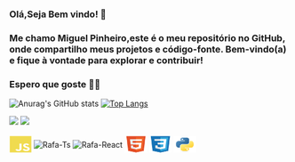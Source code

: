 ### Olá,Seja Bem vindo! 👋
### Me chamo Miguel Pinheiro,este é o meu repositório no GitHub, onde compartilho meus projetos e código-fonte. Bem-vindo(a) e fique à vontade para explorar e contribuir!
### Espero que goste 🤜🤛
![Anurag's GitHub stats](https://github-readme-stats.vercel.app/api?username=DevMiguelPinheiro&show_icons=true&theme=midnight-purple)
[![Top Langs](https://github-readme-stats.vercel.app/api/top-langs/?username=DevMiguelPinheiro&theme=midnight-purple)](https://github.com/anuraghazra/github-readme-stats)

<div> 
  <a href="https://www.instagram.com/miguelpinheiro.js/?hl=pt-br" target="_blank"><img src="https://img.shields.io/badge/-Instagram-%23E4405F?style=for-the-badge&logo=instagram&logoColor=white" target="_blank"></a>
  <a href="https://www.linkedin.com/in/miguel-pinheiro-leite-269905184/" target="_blank"><img src="https://img.shields.io/badge/-LinkedIn-%230077B5?style=for-the-badge&logo=linkedin&logoColor=white" target="_blank"></a> 
</div>

<div style="display: inline_block"><br>
  <img align="center" alt="Rafa-Js" height="30" width="40" src="https://raw.githubusercontent.com/devicons/devicon/master/icons/javascript/javascript-plain.svg">
  <img align="center" alt="Rafa-Ts" height="30" width="40" src="https://cdn.jsdelivr.net/gh/devicons/devicon/icons/java/java-original-wordmark.svg">
  <img align="center" alt="Rafa-React" height="30" width="40" src="https://cdn.jsdelivr.net/gh/devicons/devicon/icons/php/php-original.svg">
  <img align="center" alt="Rafa-HTML" height="30" width="40" src="https://raw.githubusercontent.com/devicons/devicon/master/icons/html5/html5-original.svg">
  <img align="center" alt="Rafa-CSS" height="30" width="40" src="https://raw.githubusercontent.com/devicons/devicon/master/icons/css3/css3-original.svg">
  <img align="center" alt="Rafa-Python" height="30" width="40" src="https://raw.githubusercontent.com/devicons/devicon/master/icons/python/python-original.svg">
</div>

